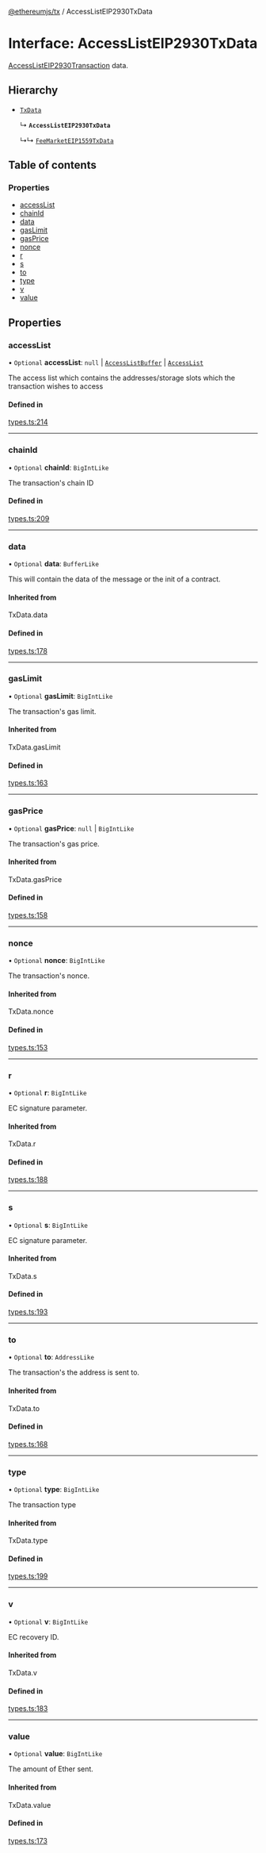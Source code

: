 [@ethereumjs/tx](../README.md) / AccessListEIP2930TxData

# Interface: AccessListEIP2930TxData

[AccessListEIP2930Transaction](../classes/AccessListEIP2930Transaction.md) data.

## Hierarchy

- [`TxData`](../README.md#txdata)

  ↳ **`AccessListEIP2930TxData`**

  ↳↳ [`FeeMarketEIP1559TxData`](FeeMarketEIP1559TxData.md)

## Table of contents

### Properties

- [accessList](AccessListEIP2930TxData.md#accesslist)
- [chainId](AccessListEIP2930TxData.md#chainid)
- [data](AccessListEIP2930TxData.md#data)
- [gasLimit](AccessListEIP2930TxData.md#gaslimit)
- [gasPrice](AccessListEIP2930TxData.md#gasprice)
- [nonce](AccessListEIP2930TxData.md#nonce)
- [r](AccessListEIP2930TxData.md#r)
- [s](AccessListEIP2930TxData.md#s)
- [to](AccessListEIP2930TxData.md#to)
- [type](AccessListEIP2930TxData.md#type)
- [v](AccessListEIP2930TxData.md#v)
- [value](AccessListEIP2930TxData.md#value)

## Properties

### accessList

• `Optional` **accessList**: ``null`` \| [`AccessListBuffer`](../README.md#accesslistbuffer) \| [`AccessList`](../README.md#accesslist)

The access list which contains the addresses/storage slots which the transaction wishes to access

#### Defined in

[types.ts:214](https://github.com/ethereumjs/ethereumjs-monorepo/blob/master/packages/tx/src/types.ts#L214)

___

### chainId

• `Optional` **chainId**: `BigIntLike`

The transaction's chain ID

#### Defined in

[types.ts:209](https://github.com/ethereumjs/ethereumjs-monorepo/blob/master/packages/tx/src/types.ts#L209)

___

### data

• `Optional` **data**: `BufferLike`

This will contain the data of the message or the init of a contract.

#### Inherited from

TxData.data

#### Defined in

[types.ts:178](https://github.com/ethereumjs/ethereumjs-monorepo/blob/master/packages/tx/src/types.ts#L178)

___

### gasLimit

• `Optional` **gasLimit**: `BigIntLike`

The transaction's gas limit.

#### Inherited from

TxData.gasLimit

#### Defined in

[types.ts:163](https://github.com/ethereumjs/ethereumjs-monorepo/blob/master/packages/tx/src/types.ts#L163)

___

### gasPrice

• `Optional` **gasPrice**: ``null`` \| `BigIntLike`

The transaction's gas price.

#### Inherited from

TxData.gasPrice

#### Defined in

[types.ts:158](https://github.com/ethereumjs/ethereumjs-monorepo/blob/master/packages/tx/src/types.ts#L158)

___

### nonce

• `Optional` **nonce**: `BigIntLike`

The transaction's nonce.

#### Inherited from

TxData.nonce

#### Defined in

[types.ts:153](https://github.com/ethereumjs/ethereumjs-monorepo/blob/master/packages/tx/src/types.ts#L153)

___

### r

• `Optional` **r**: `BigIntLike`

EC signature parameter.

#### Inherited from

TxData.r

#### Defined in

[types.ts:188](https://github.com/ethereumjs/ethereumjs-monorepo/blob/master/packages/tx/src/types.ts#L188)

___

### s

• `Optional` **s**: `BigIntLike`

EC signature parameter.

#### Inherited from

TxData.s

#### Defined in

[types.ts:193](https://github.com/ethereumjs/ethereumjs-monorepo/blob/master/packages/tx/src/types.ts#L193)

___

### to

• `Optional` **to**: `AddressLike`

The transaction's the address is sent to.

#### Inherited from

TxData.to

#### Defined in

[types.ts:168](https://github.com/ethereumjs/ethereumjs-monorepo/blob/master/packages/tx/src/types.ts#L168)

___

### type

• `Optional` **type**: `BigIntLike`

The transaction type

#### Inherited from

TxData.type

#### Defined in

[types.ts:199](https://github.com/ethereumjs/ethereumjs-monorepo/blob/master/packages/tx/src/types.ts#L199)

___

### v

• `Optional` **v**: `BigIntLike`

EC recovery ID.

#### Inherited from

TxData.v

#### Defined in

[types.ts:183](https://github.com/ethereumjs/ethereumjs-monorepo/blob/master/packages/tx/src/types.ts#L183)

___

### value

• `Optional` **value**: `BigIntLike`

The amount of Ether sent.

#### Inherited from

TxData.value

#### Defined in

[types.ts:173](https://github.com/ethereumjs/ethereumjs-monorepo/blob/master/packages/tx/src/types.ts#L173)
